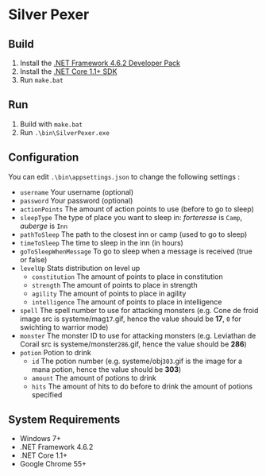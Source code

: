 # Silver Pexer

## Build
1. Install the [.NET Framework 4.6.2 Developer Pack](http://go.microsoft.com/fwlink/?LinkId=780617)
2. Install the [.NET Core 1.1+ SDK ](https://www.microsoft.com/net/download/core#/current)
3. Run `make.bat`

## Run
1. Build with `make.bat`
2. Run `.\bin\SilverPexer.exe`

## Configuration
You can edit `.\bin\appsettings.json` to change the following settings :

- `username` Your username (optional)
- `password` Your password (optional)
- `actionPoints` The amount of action points to use (before to go to sleep)
- `sleepType` The type of place you want to sleep in: _forteresse_ is `Camp`, _auberge_ is `Inn`
- `pathToSleep` The path to the closest inn or camp (used to go to sleep)
- `timeToSleep` The time to sleep in the inn (in hours)
- `goToSleepWhenMessage` To go to sleep when a message is received (true or false)
- `levelUp` Stats distribution on level up
  - `constitution` The amount of points to place in constitution
  - `strength` The amount of points to place in strength
  - `agility` The amount of points to place in agility
  - `intelligence` The amount of points to place in intelligence
- `spell` The spell number to use for attacking monsters (e.g. Cone de froid image src is systeme/mag`17`.gif, hence the value should be **17**, `0` for swichting to warrior mode)
- `monster` The monster ID to use for attacking monsters (e.g. Leviathan de Corail src is systeme/monster`286`.gif, hence the value should be **286**)
- `potion` Potion to drink
  - `id` The potion number (e.g. systeme/obj`303`.gif is the image for a mana potion, hence the value should be **303**)
  - `amount` The amount of potions to drink
  - `hits` The amount of hits to do before to drink the amount of potions specified

## System Requirements

- Windows 7+
- .NET Framework 4.6.2
- .NET Core 1.1+
- Google Chrome 55+
